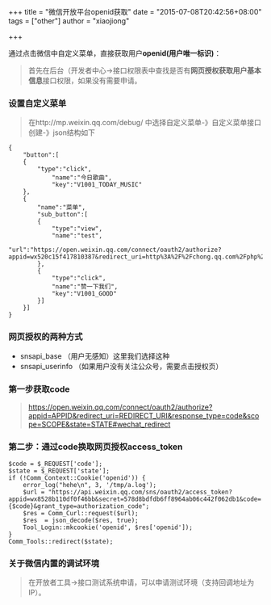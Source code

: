 +++
title = "微信开放平台openid获取"
date = "2015-07-08T20:42:56+08:00"
tags = ["other"]
author = "xiaojiong"

+++

通过点击微信中自定义菜单，直接获取用户**openid(用户唯一标识)**：
> 首先在后台（开发者中心->接口权限表中查找是否有**网页授权获取用户基本信息**接口权限，如果没有需要申请。

### 设置自定义菜单
> 在http://mp.weixin.qq.com/debug/ 中选择自定义菜单-》自定义菜单接口创建-》json结构如下
```
{
    "button":[
    { 
        "type":"click",
            "name":"今日歌曲",
            "key":"V1001_TODAY_MUSIC"
    },
    {
        "name":"菜单",
        "sub_button":[
        {   
            "type":"view",
            "name":"test",
            "url":"https://open.weixin.qq.com/connect/oauth2/authorize?appid=wx520c15f417810387&redirect_uri=http%3A%2F%2Fchong.qq.com%2Fphp%2Findex.php%3Fd%3D%26c%3DwxAdapter%26m%3DmobileDeal%26showwxpaytitle%3D1%26vb2ctag%3D4_2030_5_1194_60&response_type=code&scope=snsapi_base&state=123#wechat_redirect"
        },
        {
            "type":"click",
            "name":"赞一下我们",
            "key":"V1001_GOOD"
        }]
    }]
}
```

### 网页授权的两种方式
* snsapi_base （用户无感知）这里我们选择这种
* snsapi_userinfo （如果用户没有关注公众号，需要点击授权页）

### 第一步获取code
> https://open.weixin.qq.com/connect/oauth2/authorize?appid=APPID&redirect_uri=REDIRECT_URI&response_type=code&scope=SCOPE&state=STATE#wechat_redirect 

### 第二步：通过code换取网页授权access_token
```
$code = $_REQUEST['code'];
$state = $_REQUEST['state'];
if (!Comm_Context::Cookie('openid')) {
    error_log("hehe\n", 3, '/tmp/a.log');                       
    $url = "https://api.weixin.qq.com/sns/oauth2/access_token?appid=wx8528b110df0f46bb&secret=578d8bdfdb6ff8964ab06c442f062db1&code={$code}&grant_type=authorization_code";
    $res = Comm_Curl::request($url);
    $res  = json_decode($res, true);
    Tool_Login::mkcookie('openid', $res['openid']);
}   
Comm_Tools::redirect($state);

```
### 关于微信内置的调试环境
> 在开放者工具->接口测试系统申请，可以申请测试环境（支持回调地址为IP）。
